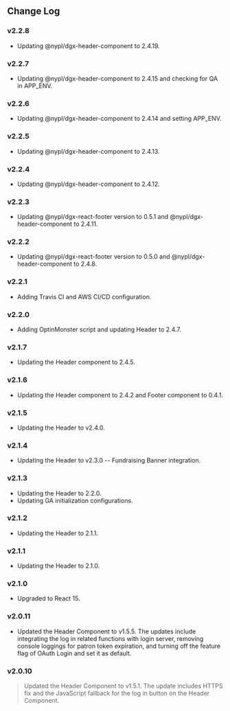 ## Change Log

### v2.2.8
- Updating @nypl/dgx-header-component to 2.4.19.

### v2.2.7
- Updating @nypl/dgx-header-component to 2.4.15 and checking for QA in APP_ENV.

### v2.2.6
- Updating @nypl/dgx-header-component to 2.4.14 and setting APP_ENV.

### v2.2.5
- Updating @nypl/dgx-header-component to 2.4.13.

### v2.2.4
- Updating @nypl/dgx-header-component to 2.4.12.

### v2.2.3
- Updating @nypl/dgx-react-footer version to 0.5.1 and @nypl/dgx-header-component to 2.4.11.

### v2.2.2
- Updating @nypl/dgx-react-footer version to 0.5.0 and @nypl/dgx-header-component to 2.4.8.

### v2.2.1
- Adding Travis CI and AWS CI/CD configuration.

### v2.2.0
- Adding OptinMonster script and updating Header to 2.4.7.

### v2.1.7
- Updating the Header component to 2.4.5.

### v2.1.6
- Updating the Header component to 2.4.2 and Footer component to 0.4.1.

### v2.1.5
- Updating the Header to v2.4.0.

### v2.1.4
- Updating the Header to v2.3.0 -- Fundraising Banner integration.

### v2.1.3
- Updating the Header to 2.2.0.
- Updating GA initialization configurations.

### v2.1.2
- Updating the Header to 2.1.1.

### v2.1.1
- Updating the Header to 2.1.0.

### v2.1.0
- Upgraded to React 15.

### v2.0.11
- Updated the Header Component to v1.5.5. The updates include integrating the log in related functions with login server, removing console loggings for patron token expiration, and turning off the feature flag of OAuth Login and set it as default.

### v2.0.10
> Updated the Header Component to v1.5.1. The update includes HTTPS fix and the JavaScript fallback for the log in button on the Header Component.
